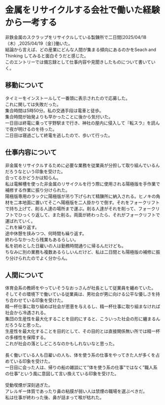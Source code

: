 # 金属をリサイクルする会社で働いた経験から一考する
非鉄金属のスクラップをリサイクルしている製錬所で二日間[2025/04/18（木）,2025/04/19（金）]働いた。<br>
結論から言えば、どの産業にどんな人間が集まる傾向にあるのかをSeach and Thinking してみると面白そうだと感じた。<br>
このエントリーでは備忘録として仕事内容や見聞きしたものについて書いていく。<br>

## 移動について
タイミーをインストールして一番頭に表示されたので応募した。<br>
これに関しては失敗だった。<br>
集合時間は5時50分。私の交通手段は電車と徒歩。<br>
集合時間が始発よりも早かったことに後から気付いた。<br>
一日目は終電に乗って宇野駅まで行き、神社の屋内に侵入して『転スラ』を読んで夜が明けるのを待った。<br>
二日目は寝過ごして終電を逃したので、歩いて行った。<br>

## 仕事内容について
非金属をリサイクルするために必要な業務を従業員が分担して取り組んでいるんだろうなという印象を受けた。<br>
合ってるかどうかは知らん。<br>
私は電解槽を使った非金属のリサイクルを行う際に使用される陽極版を手作業で補修する作業に振り分けられた。<br>
陽極版専用のラックに陽極版が吊り下げられて精錬所に納入される。ヒノキの角材を二本地面に置いてそこへ陽極版を二人掛かりで倒す。それをフォークリフトで持ち上げて、削る人達の場所まで運ぶ。削る人達がそれを削って、フォークリフトでひっくり返して、また削る。両面が終わったら、それがフォークリフトで運ばれていく。<br>
これを繰り返す。<br>
途中休憩を挟みつつ、何時間も繰り返す。<br>
終わらなかったら残業もあるらしい。<br>
私を初めとした日雇いの人は勤務時間通りに帰るんだけども。<br>
ちなみに別の業務も複数あるらしいんだけど、私は二日間とも陽極版の補修に振り分けられたのでよく分からん。<br>

## 人間について
体育会系の教師をやっていそうなおっさんが社長として従業員を纏めていた。<br>
そしてその環境下で働いている従業員は、男社会が男に向ける公平な優しさを持ち合わせている印象を受けた。<br>
精一杯仕事に取り組めば社会が恩恵を与えるし、精一杯仕事に取り組まなければ社会から冷遇される。<br>
集団の生産性を最大化することを目的にすると、こういった社会の形に纏まるんだろうなと思った。<br>
生産性を最大化することを目的として、その目的とは直接関係無い所では精一杯の多様性を保障する。<br>
これが社会の落としどころなのかもしれないなと思った。<br>
<br>
長く働いている人も日雇いの人も、体を使う系の仕事をやってきた人が多くを占めている印象を受けた。<br>
一日目に会った人は、帰りの船の雑談にて”体を使う系の仕事”ではなく”職人系の仕事”という風に意図して言い換えている印象を受けた。<br>
<br>
受動喫煙が深刻過ぎた。<br>
アレルギー体質であったり鼻の粘膜が弱い人は禁煙の職場を選ぶべきだ。<br>
私は仕事が終わった後、鼻が詰まって喉が枯れた。<br>